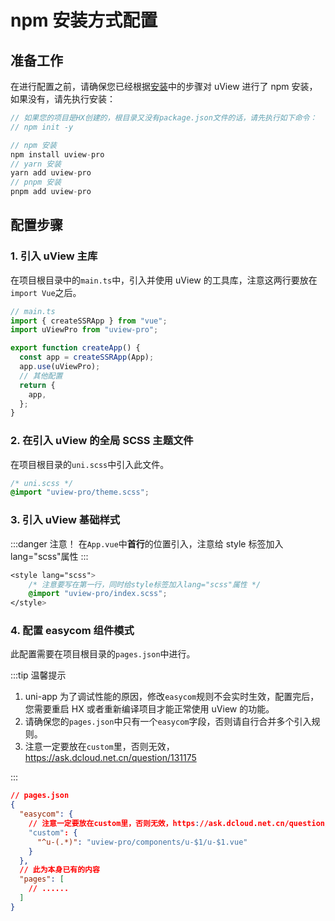 # npm 安装方式配置 <to-api/>

<!-- ## 关于SCSS

uView依赖SCSS，您必须要安装此插件，否则无法正常运行。

- 如果您的项目是由`HBuilder X`创建的，相信已经安装scss插件，如果没有，请在HX菜单的 工具->插件安装中找到"scss/sass编译"插件进行安装，
如不生效，重启HX即可
- 如果您的项目是由vue-cli创建的，请通过以下命令安装对sass(scss)的支持，如果已安装，请略过。

```js
// 安装node-sass
npm i node-sass -D

// 安装sass-loader
npm i sass-loader -D
``` -->

## 准备工作

在进行配置之前，请确保您已经根据[安装](/components/install.html)中的步骤对 uView 进行了 npm 安装，如果没有，请先执行安装：

```js
// 如果您的项目是HX创建的，根目录又没有package.json文件的话，请先执行如下命令：
// npm init -y

// npm 安装
npm install uview-pro
// yarn 安装
yarn add uview-pro
// pnpm 安装
pnpm add uview-pro
```

## 配置步骤

### 1. 引入 uView 主库

在项目根目录中的`main.ts`中，引入并使用 uView 的工具库，注意这两行要放在`import Vue`之后。

```js
// main.ts
import { createSSRApp } from "vue";
import uViewPro from "uview-pro";

export function createApp() {
  const app = createSSRApp(App);
  app.use(uViewPro);
  // 其他配置
  return {
    app,
  };
}
```

### 2. 在引入 uView 的全局 SCSS 主题文件

在项目根目录的`uni.scss`中引入此文件。

```css
/* uni.scss */
@import "uview-pro/theme.scss";
```

### 3. 引入 uView 基础样式

:::danger 注意！
在`App.vue`中**首行**的位置引入，注意给 style 标签加入 lang="scss"属性
:::

```css
<style lang="scss">
	/* 注意要写在第一行，同时给style标签加入lang="scss"属性 */
	@import "uview-pro/index.scss";
</style>
```

### 4. 配置 easycom 组件模式

此配置需要在项目根目录的`pages.json`中进行。

:::tip 温馨提示

1. uni-app 为了调试性能的原因，修改`easycom`规则不会实时生效，配置完后，您需要重启 HX 或者重新编译项目才能正常使用 uView 的功能。
2. 请确保您的`pages.json`中只有一个`easycom`字段，否则请自行合并多个引入规则。
3. 注意一定要放在`custom`里，否则无效，https://ask.dcloud.net.cn/question/131175

:::

```json
// pages.json
{
  "easycom": {
    // 注意一定要放在custom里，否则无效，https://ask.dcloud.net.cn/question/131175
    "custom": {
      "^u-(.*)": "uview-pro/components/u-$1/u-$1.vue"
    }
  },
  // 此为本身已有的内容
  "pages": [
    // ......
  ]
}
```
